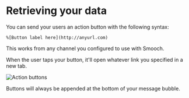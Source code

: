 # Retrieving your data

You can send your users an action button with the following syntax:

```
%[Button label here](http://anyurl.com)
```

This works from any channel you configured to use with Smooch.

When the user taps your button, it'll open whatever link you specified in a new tab.

<span class="half-width-img">![Action buttons](/images/action_button_web.png)</span>

<aside class="notice">
Buttons will always be appended at the bottom of your message bubble.
</aside>
